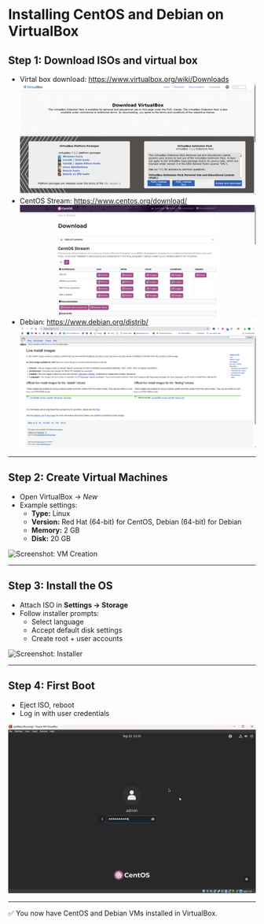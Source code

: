 # Installing CentOS and Debian on VirtualBox

## Step 1: Download ISOs and virtual box
- Virtal box download: https://www.virtualbox.org/wiki/Downloads
  ![Screenshot: ISO Downloads2](virtualbox_download.png)
- CentOS Stream: https://www.centos.org/download/
  ![Screenshot: ISO Downloads2](cent_download.png)
- Debian: https://www.debian.org/distrib/
  ![Screenshot: ISO Downloads1](debian_download.png)


---

## Step 2: Create Virtual Machines
- Open VirtualBox → *New*
- Example settings:
  - **Type:** Linux
  - **Version:** Red Hat (64-bit) for CentOS, Debian (64-bit) for Debian
  - **Memory:** 2 GB
  - **Disk:** 20 GB

![Screenshot: VM Creation](../screenshots/vm_creation.png)

---

## Step 3: Install the OS
- Attach ISO in **Settings → Storage**
- Follow installer prompts:
  - Select language
  - Accept default disk settings
  - Create root + user accounts

![Screenshot: Installer](../screenshots/installer.png)

---

## Step 4: First Boot
- Eject ISO, reboot
- Log in with user credentials

![Screenshot: Login Screen](../screenshots/login.png)

---

✅ You now have CentOS and Debian VMs installed in VirtualBox.

